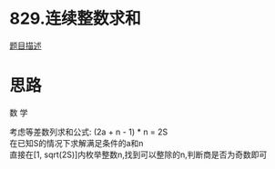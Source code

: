 # 829.连续整数求和

[题目描述](https://leetcode-cn.com/problems/consecutive-numbers-sum/)

# 思路

数 学

考虑等差数列求和公式: (2a + n - 1) * n = 2S  
在已知S的情况下求解满足条件的a和n  
直接在[1, sqrt(2S)]内枚举整数n,找到可以整除的n,判断商是否为奇数即可
